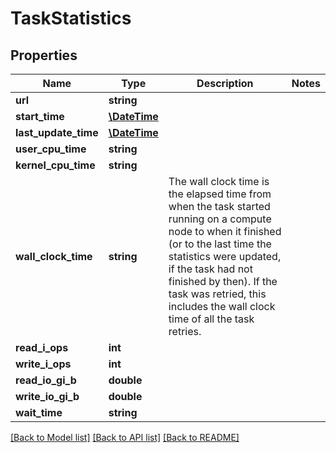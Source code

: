 # TaskStatistics

## Properties
Name | Type | Description | Notes
------------ | ------------- | ------------- | -------------
**url** | **string** |  | 
**start_time** | [**\DateTime**](\DateTime.md) |  | 
**last_update_time** | [**\DateTime**](\DateTime.md) |  | 
**user_cpu_time** | **string** |  | 
**kernel_cpu_time** | **string** |  | 
**wall_clock_time** | **string** | The wall clock time is the elapsed time from when the task started running on a compute node to when it finished (or to the last time the statistics were updated, if the task had not finished by then). If the task was retried, this includes the wall clock time of all the task retries. | 
**read_i_ops** | **int** |  | 
**write_i_ops** | **int** |  | 
**read_io_gi_b** | **double** |  | 
**write_io_gi_b** | **double** |  | 
**wait_time** | **string** |  | 

[[Back to Model list]](../README.md#documentation-for-models) [[Back to API list]](../README.md#documentation-for-api-endpoints) [[Back to README]](../README.md)


